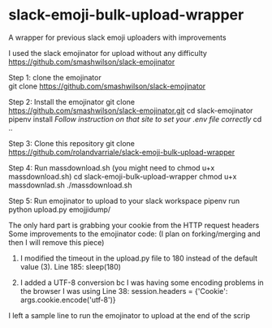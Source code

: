 # slack-emoji-bulk-upload-wrapper
A wrapper for previous slack emoji uploaders with improvements


I used the slack emojinator for upload without any difficulty
https://github.com/smashwilson/slack-emojinator

Step 1: clone the emojinator  
  git clone https://github.com/smashwilson/slack-emojinator

Step 2: Install the emojinator
  git clone https://github.com/smashwilson/slack-emojinator.git
  cd slack-emojinator
  pipenv install
  *Follow instruction on that site to set your .env file correctly*
  cd ..
  
Step 3: Clone this repository
  git clone https://github.com/rolandvarriale/slack-emoji-bulk-upload-wrapper

Step 4: Run massdownload.sh (you might need to chmod u+x massdownload.sh)
   cd slack-emoji-bulk-upload-wrapper
   chmod u+x massdownlad.sh
   ./massdownload.sh

Step 5: Run emojinator to upload to your slack workspace
    pipenv run python upload.py emojjidump/
    
The only hard part is grabbing your cookie from the HTTP request headers
Some improvements to the emojinator code: (I plan on forking/merging and then I will remove this piece)
  1. I modified the timeout in the upload.py file to 180 instead of the default value (3). 
    Line 185:    sleep(180) 
    
  2. I added a UTF-8 conversion bc I was having some encoding problems in the browser I was using
    Line 38:     session.headers = {'Cookie': args.cookie.encode('utf-8')}

I left a sample line to run the emojinator to upload at the end of the scrip
